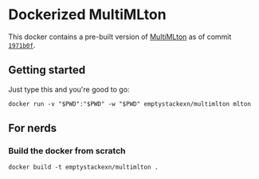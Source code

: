 Dockerized MultiMLton
===================
This docker contains a pre-built version of [MultiMLton](http://multimlton.cs.purdue.edu) as of commit [`1971b0f`](https://github.com/kayceesrk/multiMLton).

Getting started
-------------------
Just type this and you're good to go:
````
docker run -v "$PWD":"$PWD" -w "$PWD" emptystackexn/multimlton mlton
````


For nerds
-------------------
### Build the docker from scratch
````
docker build -t emptystackexn/multimlton .
````

